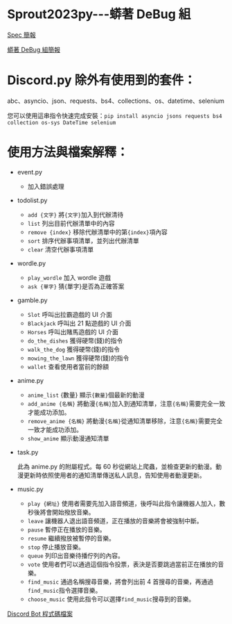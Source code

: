 # Sprout2023py---蟒著 DeBug 組

[Spec 簡報](https://hackmd.io/@Fireball0424/HkED_0UXn)

[蟒著 DeBug 組簡報](https://docs.google.com/presentation/d/1Ih4T5sq7ECS9mVCIYirw-a00Q7mTqpUUkqbTbPMUfWw/edit?usp=sharing)

# Discord.py 除外有使用到的套件：

abc、asyncio、json、requests、bs4、collections、os、datetime、selenium

您可以使用這串指令快速完成安裝：`pip install asyncio jsons requests bs4 collection os-sys DateTime selenium`

# 使用方法與檔案解釋：

- event.py
  - 加入錯誤處理
- todolist.py

  - `add {文字}`
    將`{文字}`加入到代辦清待
  - `list`
    列出目前代辦清單中的內容
  - `remove {index}`
    移除代辦清單中的第`{index}`項內容
  - `sort`
    排序代辦事項清單，並列出代辦清單
  - `clear`
    清空代辦事項清單

- wordle.py

  - `play_wordle`
    加入 wordle 遊戲
  - `ask {單字}`
    猜{單字}是否為正確答案

- gamble.py

  - `Slot`
    呼叫出拉霸遊戲的 UI 介面
  - `Blackjack`
    呼叫出 21 點遊戲的 UI 介面
  - `Horses`
    呼叫出賭馬遊戲的 UI 介面
  - `do_the_dishes`
    獲得硬幣(錢)的指令
  - `walk_the_dog`
    獲得硬幣(錢)的指令
  - `mowing_the_lawn`
    獲得硬幣(錢)的指令
  - `wallet`
    查看使用者當前的餘額

- anime.py
  - `anime_list` {數量}
    顯示`{數量}`個最新的動漫
  - `add_anime {名稱}`
    將動漫`{名稱}`加入到通知清單，注意`{名稱}`需要完全一致才能成功添加。
  - `remove_anime {名稱}`
    將動漫`{名稱}`從通知清單移除，注意`{名稱}`需要完全一致才能成功添加。
  - `show_anime`
    顯示動漫通知清單
- task.py

  此為 anime.py 的附屬程式。每 60 秒從網站上爬蟲，並檢查更新的動漫。動漫更新時依照使用者的通知清單傳送私人訊息，告知使用者動漫更新。
- music.py
  - `play {網址}`
    使用者需要先加入語音頻道，後呼叫此指令讓機器人加入，數秒後將會開始撥放音樂。
  - `leave`
    讓機器人退出語音頻道，正在播放的音樂將會被強制中斷。
  - `pause`
    暫停正在播放的音樂。
  - `resume`
    繼續撥放被暫停的音樂。
  - `stop`
    停止播放音樂。
  - `queue`
    列印出音樂待播佇列的內容。
  - `vote`
    使用者們可以通過這個指令投票，表決是否要跳過當前正在播放的音樂。
  - `find_music`
    通過名稱搜尋音樂，將會列出前 4 首搜尋的音樂，再通過`find_music`指令選擇音樂。
  - `choose_music`
    使用此指令可以選擇`find_music`搜尋到的音樂。

[Discord Bot 程式碼檔案](https://github.com/FlyDogDaDa/2023_TW_CsieSprout_DiscordBot)
